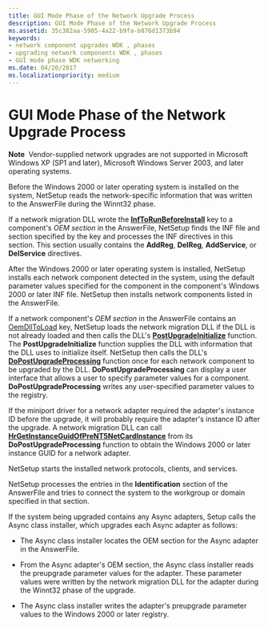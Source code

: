```yaml
---
title: GUI Mode Phase of the Network Upgrade Process
description: GUI Mode Phase of the Network Upgrade Process
ms.assetid: 35c382aa-5905-4a22-b9fa-b876d1373b94
keywords:
- network component upgrades WDK , phases
- upgrading network components WDK , phases
- GUI mode phase WDK networking
ms.date: 04/20/2017
ms.localizationpriority: medium
---
```


# GUI Mode Phase of the Network Upgrade Process





**Note**  Vendor-supplied network upgrades are not supported in Microsoft Windows XP (SP1 and later), Microsoft Windows Server 2003, and later operating systems.

 

Before the Windows 2000 or later operating system is installed on the system, NetSetup reads the network-specific information that was written to the AnswerFile during the Winnt32 phase.

If a network migration DLL wrote the [**InfToRunBeforeInstall**](/previous-versions/windows/hardware/network/ff559059(v=vs.85)) key to a component's *OEM section* in the AnswerFile, NetSetup finds the INF file and section specified by the key and processes the INF directives in this section. This section usually contains the **AddReg**, **DelReg**, **AddService**, or **DelService** directives.

After the Windows 2000 or later operating system is installed, NetSetup installs each network component detected in the system, using the default parameter values specified for the component in the component's Windows 2000 or later INF file. NetSetup then installs network components listed in the AnswerFile.

If a network component's *OEM section* in the AnswerFile contains an [OemDllToLoad](examining-the-answerfile.md) key, NetSetup loads the network migration DLL if the DLL is not already loaded and then calls the DLL's [**PostUpgradeInitialize**](/previous-versions/windows/hardware/network/ff562410(v=vs.85)) function. The **PostUpgradeInitialize** function supplies the DLL with information that the DLL uses to initialize itself. NetSetup then calls the DLL's [**DoPostUpgradeProcessing**](/previous-versions/windows/hardware/network/ff545629(v=vs.85)) function once for each network component to be upgraded by the DLL. **DoPostUpgradeProcessing** can display a user interface that allows a user to specify parameter values for a component. **DoPostUpgradeProcessing** writes any user-specified parameter values to the registry.

If the miniport driver for a network adapter required the adapter's instance ID before the upgrade, it will probably require the adapter's instance ID after the upgrade. A network migration DLL can call [**HrGetInstanceGuidOfPreNT5NetCardInstance**](/previous-versions/windows/hardware/network/ff546613(v=vs.85)) from its **DoPostUpgradeProcessing** function to obtain the Windows 2000 or later instance GUID for a network adapter.

NetSetup starts the installed network protocols, clients, and services.

NetSetup processes the entries in the **Identification** section of the AnswerFile and tries to connect the system to the workgroup or domain specified in that section.

If the system being upgraded contains any Async adapters, Setup calls the Async class installer, which upgrades each Async adapter as follows:

-   The Async class installer locates the OEM section for the Async adapter in the AnswerFile.

-   From the Async adapter's OEM section, the Async class installer reads the preupgrade parameter values for the adapter. These parameter values were written by the network migration DLL for the adapter during the Winnt32 phase of the upgrade.

-   The Async class installer writes the adapter's preupgrade parameter values to the Windows 2000 or later registry.

 

